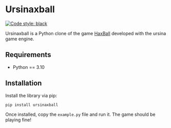 # Ursinaxball

[![Code style: black](https://img.shields.io/badge/code%20style-black-000000.svg)](https://github.com/psf/black)

Ursinaxball is a Python clone of the game [HaxBall](https://www.haxball.com) developed with the ursina game engine.

## Requirements

- Python == 3.10

## Installation

Install the library via pip:

```bash
pip install ursinaxball
```

Once installed, copy the `example.py` file and run it. The game should be playing fine!
